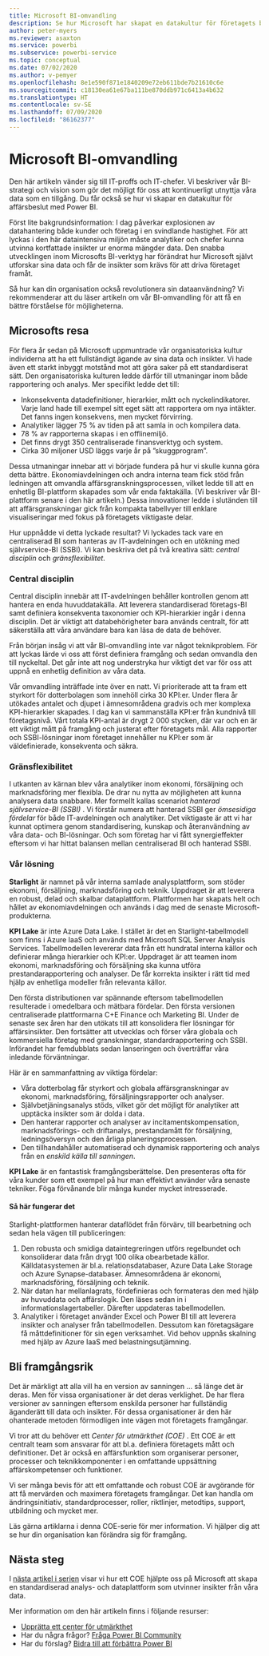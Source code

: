 ```yaml
---
title: Microsoft BI-omvandling
description: Se hur Microsoft har skapat en datakultur för företagets beslutsfattande. Artikeln beskriver deras strategi och vision för BI.
author: peter-myers
ms.reviewer: asaxton
ms.service: powerbi
ms.subservice: powerbi-service
ms.topic: conceptual
ms.date: 07/02/2020
ms.author: v-pemyer
ms.openlocfilehash: 8e1e590f871e1840209e72eb611bde7b21610c6e
ms.sourcegitcommit: c18130ea61e67ba111be870ddb971c6413a4b632
ms.translationtype: HT
ms.contentlocale: sv-SE
ms.lasthandoff: 07/09/2020
ms.locfileid: "86162377"
---
```

# <a name="microsofts-bi-transformation"></a>Microsoft BI-omvandling

Den här artikeln vänder sig till IT-proffs och IT-chefer. Vi beskriver vår BI-strategi och vision som gör det möjligt för oss att kontinuerligt utnyttja våra data som en tillgång. Du får också se hur vi skapar en datakultur för affärsbeslut med Power BI.

Först lite bakgrundsinformation: I dag påverkar explosionen av datahantering både kunder och företag i en svindlande hastighet. För att lyckas i den här dataintensiva miljön måste analytiker och chefer kunna utvinna kortfattade insikter ur enorma mängder data. Den snabba utvecklingen inom Microsofts BI-verktyg har förändrat hur Microsoft självt utforskar sina data och får de insikter som krävs för att driva företaget framåt.

Så hur kan din organisation också revolutionera sin dataanvändning? Vi rekommenderar att du läser artikeln om vår BI-omvandling för att få en bättre förståelse för möjligheterna.

## <a name="microsoft-journey"></a>Microsofts resa

För flera år sedan på Microsoft uppmuntrade vår organisatoriska kultur individerna att ha ett fullständigt ägande av sina data och insikter. Vi hade även ett starkt inbyggt motstånd mot att göra saker på ett standardiserat sätt. Den organisatoriska kulturen ledde därför till utmaningar inom både rapportering och analys. Mer specifikt ledde det till:

- Inkonsekventa datadefinitioner, hierarkier, mått och nyckelindikatorer. Varje land hade till exempel sitt eget sätt att rapportera om nya intäkter. Det fanns ingen konsekvens, men mycket förvirring.
- Analytiker lägger 75 % av tiden på att samla in och kompilera data.
- 78 % av rapporterna skapas i en offlinemiljö.
- Det finns drygt 350 centraliserade finansverktyg och system.
- Cirka 30 miljoner USD läggs varje år på ”skuggprogram”.

Dessa utmaningar innebar att vi började fundera på hur vi skulle kunna göra detta bättre. Ekonomiavdelningen och andra interna team fick stöd från ledningen att omvandla affärsgranskningsprocessen, vilket ledde till att en enhetlig BI-plattform skapades som vår enda faktakälla. (Vi beskriver vår BI-plattform senare i den här artikeln.) Dessa innovationer ledde i slutänden till att affärsgranskningar gick från kompakta tabellvyer till enklare visualiseringar med fokus på företagets viktigaste delar.

Hur uppnådde vi detta lyckade resultat? Vi lyckades tack vare en centraliserad BI som hanteras av IT-avdelningen och en utökning med självservice-BI (SSBI). Vi kan beskriva det på två kreativa sätt: _central disciplin_ och _gränsflexibilitet_.

### <a name="discipline-at-the-core"></a>Central disciplin

Central disciplin innebär att IT-avdelningen behåller kontrollen genom att hantera en enda huvuddatakälla. Att leverera standardiserad företags-BI samt definiera konsekventa taxonomier och KPI-hierarkier ingår i denna disciplin. Det är viktigt att databehörigheter bara används centralt, för att säkerställa att våra användare bara kan läsa de data de behöver.

Från början insåg vi att vår BI-omvandling inte var något teknikproblem. För att lyckas lärde vi oss att först definiera framgång och sedan omvandla den till nyckeltal. Det går inte att nog understryka hur viktigt det var för oss att uppnå en enhetlig definition av våra data.

Vår omvandling inträffade inte över en natt. Vi prioriterade att ta fram ett styrkort för dotterbolagen som innehöll cirka 30 KPI:er. Under flera år utökades antalet och djupet i ämnesområdena gradvis och mer komplexa KPI-hierarkier skapades. I dag kan vi sammanställa KPI:er från kundnivå till företagsnivå. Vårt totala KPI-antal är drygt 2 000 stycken, där var och en är ett viktigt mått på framgång och justerat efter företagets mål. Alla rapporter och SSBI-lösningar inom företaget innehåller nu KPI:er som är väldefinierade, konsekventa och säkra.

### <a name="flexibility-at-the-edge"></a>Gränsflexibilitet

I utkanten av kärnan blev våra analytiker inom ekonomi, försäljning och marknadsföring mer flexibla. De drar nu nytta av möjligheten att kunna analysera data snabbare. Mer formellt kallas scenariot _hanterad självservice-BI (SSBI)_ . Vi förstår numera att hanterad SSBI ger _ömsesidiga fördelar_ för både IT-avdelningen och analytiker. Det viktigaste är att vi har kunnat optimera genom standardisering, kunskap och återanvändning av våra data- och BI-lösningar. Och som företag har vi fått synergieffekter eftersom vi har hittat balansen mellan centraliserad BI och hanterad SSBI.

### <a name="our-solution"></a>Vår lösning

**Starlight** är namnet på vår interna samlade analysplattform, som stöder ekonomi, försäljning, marknadsföring och teknik. Uppdraget är att leverera en robust, delad och skalbar dataplattform. Plattformen har skapats helt och hållet av ekonomiavdelningen och används i dag med de senaste Microsoft-produkterna.

**KPI Lake** är inte Azure Data Lake. I stället är det en Starlight-tabellmodell som finns i Azure IaaS och används med Microsoft SQL Server Analysis Services. Tabellmodellen levererar data från ett hundratal interna källor och definierar många hierarkier och KPI:er. Uppdraget är att teamen inom ekonomi, marknadsföring och försäljning ska kunna utföra prestandarapportering och analyser. De får korrekta insikter i rätt tid med hjälp av enhetliga modeller från relevanta källor.

Den första distributionen var spännande eftersom tabellmodellen resulterade i omedelbara och mätbara fördelar. Den första versionen centraliserade plattformarna C+E Finance och Marketing BI. Under de senaste sex åren har den utökats till att konsolidera fler lösningar för affärsinsikter. Den fortsätter att utvecklas och förser våra globala och kommersiella företag med granskningar, standardrapportering och SSBI. Införandet har femdubblats sedan lanseringen och överträffar våra inledande förväntningar.

Här är en sammanfattning av viktiga fördelar:

- Våra dotterbolag får styrkort och globala affärsgranskningar av ekonomi, marknadsföring, försäljningsrapporter och analyser.
- Självbetjäningsanalys stöds, vilket gör det möjligt för analytiker att upptäcka insikter som är dolda i data.
- Den hanterar rapporter och analyser av incitamentskompensation, marknadsförings- och driftanalys, prestandamått för försäljning, ledningsöversyn och den årliga planeringsprocessen.
- Den tillhandahåller automatiserad och dynamisk rapportering och analys från en _enskild källa till sanningen_.

**KPI Lake** är en fantastisk framgångsberättelse. Den presenteras ofta för våra kunder som ett exempel på hur man effektivt använder våra senaste tekniker. Föga förvånande blir många kunder mycket intresserade.

#### <a name="how-it-works"></a>Så här fungerar det

Starlight-plattformen hanterar dataflödet från förvärv, till bearbetning och sedan hela vägen till publiceringen:

1. Den robusta och smidiga dataintegreringen utförs regelbundet och konsoliderar data från drygt 100 olika obearbetade källor. Källdatasystemen är bl.a. relationsdatabaser, Azure Data Lake Storage och Azure Synapse-databaser. Ämnesområdena är ekonomi, marknadsföring, försäljning och teknik.
2. När datan har mellanlagrats, fördefinieras och formateras den med hjälp av huvuddata och affärslogik. Den läses sedan in i informationslagertabeller. Därefter uppdateras tabellmodellen.
3. Analytiker i företaget använder Excel och Power BI till att leverera insikter och analyser från tabellmodellen. Dessutom kan företagsägare få måttdefinitioner för sin egen verksamhet. Vid behov uppnås skalning med hjälp av Azure IaaS med belastningsutjämning.

## <a name="deliver-success"></a>Bli framgångsrik

Det är märkligt att alla vill ha en version av sanningen ... så länge det är deras. Men för vissa organisationer är det deras verklighet. De har flera versioner av sanningen eftersom enskilda personer har fullständig äganderätt till data och insikter. För dessa organisationer är den här ohanterade metoden förmodligen inte vägen mot företagets framgångar.

Vi tror att du behöver ett _Center för utmärkthet (COE)_ . Ett COE är ett centralt team som ansvarar för att bl.a. definiera företagets mått och definitioner. Det är också en affärsfunktion som organiserar personer, processer och teknikkomponenter i en omfattande uppsättning affärskompetenser och funktioner.

Vi ser många bevis för att ett omfattande och robust COE är avgörande för att få mervärden och maximera företagets framgångar. Det kan handla om ändringsinitiativ, standardprocesser, roller, riktlinjer, metodtips, support, utbildning och mycket mer.

Läs gärna artiklarna i denna COE-serie för mer information. Vi hjälper dig att se hur din organisation kan förändra sig för framgång.

## <a name="next-steps"></a>Nästa steg

I [nästa artikel i serien](center-of-excellence-establish.md) visar vi hur ett COE hjälpte oss på Microsoft att skapa en standardiserad analys- och dataplattform som utvinner insikter från våra data.

Mer information om den här artikeln finns i följande resurser:

- [Upprätta ett center för utmärkthet](center-of-excellence-establish.md)
- Har du några frågor? [Fråga Power BI Community](https://community.powerbi.com/)
- Har du förslag? [Bidra till att förbättra Power BI](https://ideas.powerbi.com/)
